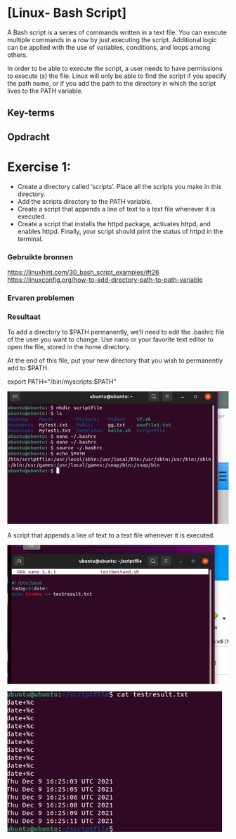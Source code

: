 # [Linux- Bash Script]
A Bash script is a series of commands written in a text file. You can execute multiple commands in a row by just executing the script.
Additional logic can be applied with the use of variables, conditions, and loops among others.

In order to be able to execute the script, a user needs to have permissions to execute (x) the file.
Linux will only be able to find the script if you specify the path name, or if you add the path to the directory in which the script lives to the PATH variable.



## Key-terms


## Opdracht
# Exercise 1:
- Create a directory called ‘scripts’. Place all the scripts you make in this directory.
- Add the scripts directory to the PATH variable.
- Create a script that appends a line of text to a text file whenever it is executed.
- Create a script that installs the httpd package, activates httpd, and enables httpd. Finally, your script should print the status of httpd in the terminal.

### Gebruikte bronnen
https://linuxhint.com/30_bash_script_examples/#t26
https://linuxconfig.org/how-to-add-directory-path-to-path-variable
### Ervaren problemen


### Resultaat
To add a directory to $PATH permanently, we’ll need to edit the .bashrc file of the user you want to change. Use nano or your favorite text editor to open the file, stored in the home directory.

At the end of this file, put your new directory that you wish to permanently add to $PATH.

export PATH="/bin/myscripts:$PATH"

![alt text](https://github.com/techgrounds/cloud-6-repo-rupaliBC/blob/main/00_includes/B1.png)

A script that appends a line of text to a text file whenever it is executed.

![alt text](https://github.com/techgrounds/cloud-6-repo-rupaliBC/blob/main/00_includes/bsh1.png)

![alt text](https://github.com/techgrounds/cloud-6-repo-rupaliBC/blob/main/00_includes/bsh2.png)



